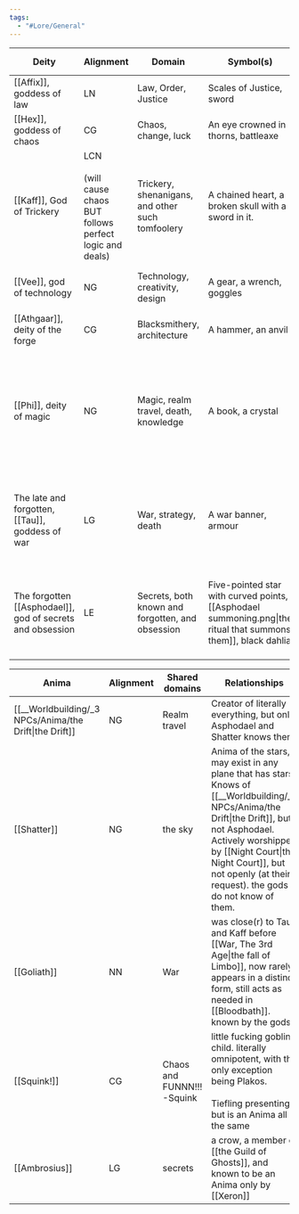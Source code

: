 ```yaml
---
tags:
  - "#Lore/General"
---
```


| Deity                                                     | Alignment                                                         | Domain                                           | Symbol(s)                                                                                                      | Shared domains          | Relationships                                                                                                             |
| --------------------------------------------------------- | ----------------------------------------------------------------- | ------------------------------------------------ | -------------------------------------------------------------------------------------------------------------- | ----------------------- | ------------------------------------------------------------------------------------------------------------------------- |
| [[Affix]], goddess of law                                 | LN                                                                | Law, Order, Justice                              | Scales of Justice, sword                                                                                       | war/strategy            | dating Hex, dislike Kaff                                                                                                  |
| [[Hex]], goddess of chaos                                 | CG                                                                | Chaos, change, luck                              | An eye crowned in thorns, battleaxe                                                                            | war/strategy            | dating Affix, dislike Kaff                                                                                                |
| [[Kaff]], God of Trickery                                 | LCN<br><br>(will cause chaos BUT follows perfect logic and deals) | Trickery, shenanigans, and other such tomfoolery | A chained heart, a broken skull with a sword in it.                                                            |                         | HATES Affix and Hex, as they ~~killed~~ slaughtered their previous partner<br><br>More solitary, as a result of the above |
| [[Vee]], god of technology                                | NG                                                                | Technology, creativity, design                   | A gear, a wrench, goggles                                                                                      | Engineering, mage craft | Dating Athgaar and Phi, favours Kaff.                                                                                     |
| [[Athgaar]], deity of the forge                           | CG                                                                | Blacksmithery, architecture                      | A hammer, an anvil                                                                                             | engineering             | Dating Vee and Phi, favours Kaff.                                                                                         |
| [[Phi]], deity of magic                                   | NG                                                                | Magic, realm travel, death, knowledge            | A book, a crystal                                                                                              | mage craft              | Dating Vee and Athgaar, favours Kaff.<br><br>hates many mortals, and is more than capable of showing that in various ways |
| The late and forgotten, [[Tau]], goddess of war           | LG                                                                | War, strategy, death                             | A war banner, armour                                                                                           | N/A                     | The deceased partner of Kaff. echos of him have surfaced in the modern age.                                               |
| The forgotten [[Asphodael]], god of secrets and obsession | LE                                                                | Secrets, both known and forgotten, and obsession | Five-pointed star with curved points, [[Asphodael summoning.png\|the ritual that summons them]], black dahlia  | N/A                     | Only the Drift knows of them <br><br>[[Church of the Blind Eye\|Has a cult]].                                             |

| Anima                                                  | Alignment | Shared domains                | Relationships                                                                                                                                                                                                                                                            |
| ------------------------------------------------------ | --------- | ----------------------------- | ------------------------------------------------------------------------------------------------------------------------------------------------------------------------------------------------------------------------------------------------------------------------ |
| [[__Worldbuilding/_3 NPCs/Anima/the Drift\|the Drift]] | NG        | Realm travel                  | Creator of literally everything, but only Asphodael and Shatter knows them.                                                                                                                                                                                              |
| [[Shatter]]                                            | NG        | the sky                       | Anima of the stars, may exist in any plane that has stars. Knows of [[__Worldbuilding/_3 NPCs/Anima/the Drift\|the Drift]], but not Asphodael. Actively worshipped by [[Night Court\|the Night Court]], but not openly (at their request). the gods do not know of them. |
| [[Goliath]]                                            | NN        | War                           | was close(r) to Tau and Kaff before [[War, The 3rd Age\|the fall of Limbo]], now rarely appears in a distinct form, still acts as needed in [[Bloodbath]]. known by the gods.                                                                                            |
| [[Squink!]]                                            | CG        | Chaos and FUNNN!!!<br>-Squink | little fucking goblin child. literally omnipotent, with the only exception being Plakos.<br><br>Tiefling presenting, but is an Anima all the same                                                                                                                        |
| [[Ambrosius]]                                          | LG        | secrets                       | a crow, a member of [[the Guild of Ghosts]], and known to be an Anima only by [[Xeron]]                                                                                                                                                                                  |
